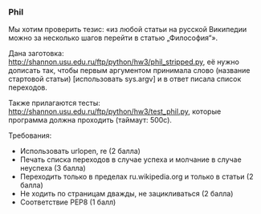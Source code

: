 ### Phil
Мы хотим проверить тезис: «из любой статьи на русской Википедии можно за несколько шагов перейти в статью „Философия“».

Дана заготовка: http://shannon.usu.edu.ru/ftp/python/hw3/phil_stripped.py, её нужно дописать так, чтобы первым аргументом принимала слово (название стартовой статьи) [использовать sys.argv] и в ответ писала список переходов.

 

Также прилагаются тесты: http://shannon.usu.edu.ru/ftp/python/hw3/test_phil.py, которые программа должна проходить (таймаут: 500с).

 

Требования:

+ Использовать urlopen, re (2 балла)
+ Печать списка переходов в случае успеха и молчание в случае неуспеха (3 балла)
+ Переходить только в пределах ru.wikipedia.org и только в статьи (2 балла)
+ Не ходить по страницам дважды, не зацикливаться (2 балла)
+ Соответствие PEP8 (1 балл)
